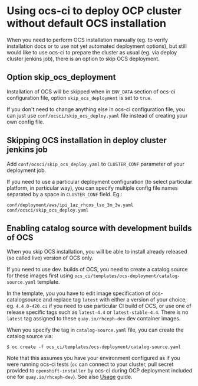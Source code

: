 # Using ocs-ci to deploy OCP cluster without default OCS installation

When you need to perform OCS installation manually (eg. to verify installation
docs or to use not yet automated deployment options), but still would like to
use ocs-ci to prepare the cluster as usual (eg. via deploy cluster jenkins
job), there is an option to skip OCS deployment.

## Option skip_ocs_deployment

Installation of OCS will be skipped when in `ENV_DATA` section of ocs-ci
configuration file, option `skip_ocs_deployment` is set to `true`.

If you don't need to change anything else in ocs-ci configuration file, you
can just use `conf/ocsci/skip_ocs_deploy.yaml` file instead of creating your
own config file.

## Skipping OCS installation in deploy cluster jenkins job

Add `conf/ocsci/skip_ocs_deploy.yaml` to `CLUSTER_CONF` parameter of your
deployment job.

If you need to use a particular deployment configuration (to select
particular platform, in particular way), you can specify multiple config file
names separated by a space in `CLUSTER_CONF` field. Eg.:

```
conf/deployment/aws/ipi_1az_rhcos_lso_3m_3w.yaml conf/ocsci/skip_ocs_deploy.yaml
```

## Enabling catalog source with development builds of OCS

When you skip OCS installation, you will be able to install already released
(so called live) version of OCS only.

If you need to use dev. builds of OCS, you need to create a catalog source for
these images first using
``ocs_ci/templates/ocs-deployment/catalog-source.yaml`` template.

In the template, you you have to edit image specification of ocs-catalogsource
and replace tag `latest` with either a version of your choice, eg.
`4.4.0-420.ci` if you need to use particular CI build of OCS, or use one of
release specific tags such as `latest-4.4` or `latest-stable-4.4`.
There is no `latest` tag assigned to these `quay.io/rhceph-dev` dev container
images.

When you specify the tag in ``catalog-source.yaml`` file, you can create the
catalog source via:

```
$ oc create -f ocs_ci/templates/ocs-deployment/catalog-source.yaml
```

Note that this assumes you have your environment configured as if you were
running ocs-ci tests (`oc` can connect to your cluster, pull secret provided to
`openshift-installer` by ocs-ci during OCP deployment included one for
`quay.io/rhceph-dev`). See also [Usage](/docs/usage.md) guide.
